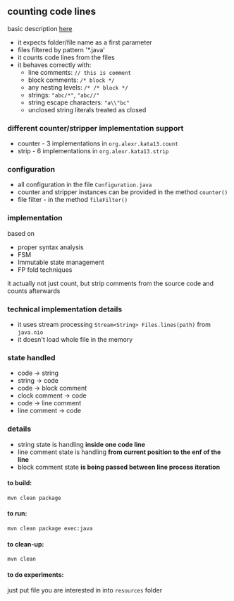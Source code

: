 ## counting code lines

basic description [here](http://codekata.com/kata/kata13-counting-code-lines)

- it expects folder/file name as a first parameter
- files filtered by pattern '*.java' 
- it counts code lines from the files
- it behaves correctly with:
  - line comments: `// this is comment`
  - block comments: `/* block */`
  - any nesting levels: `/* /* block */`
  - strings: `"abc/*"`, `"abc//"`
  - string escape characters: `"a\\"bc"`
  - unclosed string literals treated as closed 

### different counter/stripper implementation support

- counter - 3 implementations in `org.alexr.kata13.count`
- strip - 6 implementations in `org.alexr.kata13.strip`

### configuration

- all configuration in the file `Configuration.java`
- counter and stripper instances can be provided in the method `counter()`
- file filter - in the method `fileFilter()`

### implementation

based on
- proper syntax analysis
- FSM
- Immutable state management
- FP fold techniques

it actually not just count,
but strip comments from the source code and counts afterwards
  
### technical implementation details

- it uses stream processing `Stream<String> Files.lines(path)` from `java.nio`
- it doesn't load whole file in the memory
 
### state handled

- code -> string
- string -> code
- code -> block comment
- clock comment -> code
- code -> line comment
- line comment -> code

### details

- string state is handling **inside one code line**
- line comment state is handling **from current position to the enf of the line**
- block comment state **is being passed between line process iteration** 

#### to build:

`mvn clean package`

#### to run:

`mvn clean package exec:java`

#### to clean-up:

`mvn clean`

#### to do experiments:

just put file you are interested in into `resources` folder
